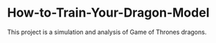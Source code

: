 # How-to-Train-Your-Dragon-Model
This project is a simulation and analysis of Game of Thrones dragons.
